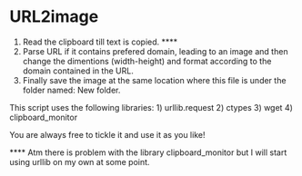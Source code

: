 # URL2image
1) Read the clipboard till text is copied.   ****
2) Parse URL if it contains prefered domain, 
   leading to an image and then change 
   the dimentions (width-height) and format according to the domain contained in the URL. 
4) Finally save the image at the same location where this file is under the folder named: New folder.

This script uses the following libraries:
            1) urllib.request
            2) ctypes
            3) wget
            4) clipboard_monitor

You are always free to tickle it and use it as you like!

**** Atm there is problem with the library clipboard_monitor but I will start using urllib on my own at some point.
